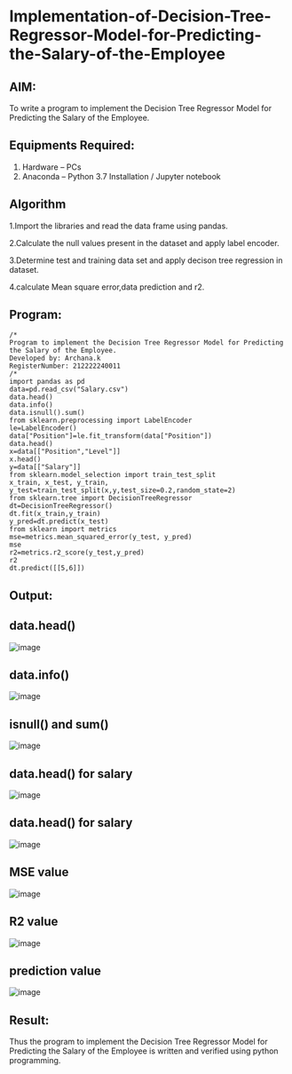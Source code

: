 # Implementation-of-Decision-Tree-Regressor-Model-for-Predicting-the-Salary-of-the-Employee

## AIM:
To write a program to implement the Decision Tree Regressor Model for Predicting the Salary of the Employee.

## Equipments Required:
1. Hardware – PCs
2. Anaconda – Python 3.7 Installation / Jupyter notebook

## Algorithm
1.Import the libraries and read the data frame using pandas.

2.Calculate the null values present in the dataset and apply label encoder.

3.Determine test and training data set and apply decison tree regression in dataset.

4.calculate Mean square error,data prediction and r2. 

## Program:
```
/*
Program to implement the Decision Tree Regressor Model for Predicting the Salary of the Employee.
Developed by: Archana.k
RegisterNumber: 212222240011
/* 
import pandas as pd
data=pd.read_csv("Salary.csv")
data.head()
data.info()
data.isnull().sum()
from sklearn.preprocessing import LabelEncoder
le=LabelEncoder()
data["Position"]=le.fit_transform(data["Position"])
data.head()
x=data[["Position","Level"]]
x.head()
y=data[["Salary"]]
from sklearn.model_selection import train_test_split
x_train, x_test, y_train, y_test=train_test_split(x,y,test_size=0.2,random_state=2)
from sklearn.tree import DecisionTreeRegressor
dt=DecisionTreeRegressor()
dt.fit(x_train,y_train)
y_pred=dt.predict(x_test)
from sklearn import metrics
mse=metrics.mean_squared_error(y_test, y_pred)
mse
r2=metrics.r2_score(y_test,y_pred)
r2
dt.predict([[5,6]])
```

## Output:
## data.head()
![image](https://github.com/22009150/Implementation-of-Decision-Tree-Regressor-Model-for-Predicting-the-Salary-of-the-Employee/assets/118708624/1f718dc8-0b49-46e5-9e57-aac673d2db8f)
## data.info()
![image](https://github.com/22009150/Implementation-of-Decision-Tree-Regressor-Model-for-Predicting-the-Salary-of-the-Employee/assets/118708624/0e772d1d-8a18-493c-b59c-855b3374929c)
## isnull() and sum()
![image](https://github.com/22009150/Implementation-of-Decision-Tree-Regressor-Model-for-Predicting-the-Salary-of-the-Employee/assets/118708624/f8aaf927-ef83-452c-8552-7aacd40cc41f)
## data.head() for salary
![image](https://github.com/22009150/Implementation-of-Decision-Tree-Regressor-Model-for-Predicting-the-Salary-of-the-Employee/assets/118708624/d04ace08-0e2b-4bc1-a22c-0baea1177aa9)
## data.head() for salary
![image](https://github.com/22009150/Implementation-of-Decision-Tree-Regressor-Model-for-Predicting-the-Salary-of-the-Employee/assets/118708624/095ca18e-c41d-4762-895c-8eea95008655)
## MSE value
![image](https://github.com/22009150/Implementation-of-Decision-Tree-Regressor-Model-for-Predicting-the-Salary-of-the-Employee/assets/118708624/c06906e7-955c-41f1-89bb-731366d9623b)
## R2 value
![image](https://github.com/22009150/Implementation-of-Decision-Tree-Regressor-Model-for-Predicting-the-Salary-of-the-Employee/assets/118708624/403e0488-1986-46f5-bad5-cd0474a033e6)
## prediction value
![image](https://github.com/22009150/Implementation-of-Decision-Tree-Regressor-Model-for-Predicting-the-Salary-of-the-Employee/assets/118708624/da90f2fa-0ead-44ee-be30-5213ebf27d08)


## Result:
Thus the program to implement the Decision Tree Regressor Model for Predicting the Salary of the Employee is written and verified using python programming.
